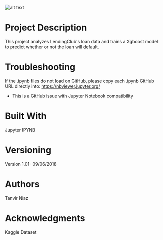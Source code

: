 ![alt text](https://github.com/tniaz/Loan-Default/blob/master/loan.png)
# Project Description

This project analyzes LendingClub's loan data and trains a Xgboost model to predict whether or not the loan will default.


# Troubleshooting

If the .ipynb files do not load on GitHub, please copy each .ipynb GitHub URL directly into:
https://nbviewer.jupyter.org/

* This is a GitHub issue with Jupyter Notebook compatibility


# Built With

Jupyter IPYNB


# Versioning

Version 1.01- 09/06/2018


# Authors

Tanvir Niaz


# Acknowledgments

Kaggle Dataset
